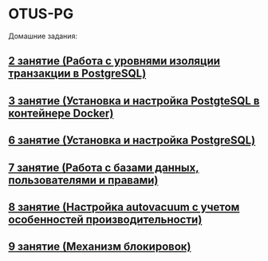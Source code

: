 # OTUS-PG

Домашние задания:
## [2 занятие (Работа с уровнями изоляции транзакции в PostgreSQL)](homework_lesson2/report.md)
## [3 занятие (Установка и настройка PostgteSQL в контейнере Docker)](homework_lesson3/report.md)
## [6 занятие (Установка и настройка PostgreSQL)](homework_lesson6/report.md)
## [7 занятие (Работа с базами данных, пользователями и правами)](homework_lesson7/report.md)
## [8 занятие (Настройка autovacuum с учетом особенностей производительности)](homework_lesson8/report.md)
## [9 занятие (Механизм блокировок)](homework_lesson9/report.md)